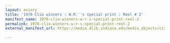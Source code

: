 ```yaml
---
layout: aviary
title: '1970 Clio winners : W.R.''s special print : Reel # 2'
manifest_name: 1970-clio-winners-w-r-s-special-print-reel-2
permalink: 1970-clio-winners-w-r-s-special-print-reel-2
external_manifest_url: https://media.dlib.indiana.edu/media_objects/cz30qf18c/manifest.json

---
```

<!-- Add an essay or interpretive material below this line,
using HTML or markdown.  Do not modify this file above this line -->
